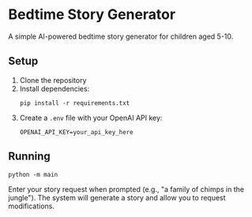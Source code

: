 # Bedtime Story Generator

A simple AI-powered bedtime story generator for children aged 5-10.

## Setup

1. Clone the repository
2. Install dependencies:
   ```
   pip install -r requirements.txt
   ```
3. Create a `.env` file with your OpenAI API key:
   ```
   OPENAI_API_KEY=your_api_key_here
   ```

## Running

```
python -m main
```

Enter your story request when prompted (e.g., "a family of chimps in the jungle"). The system will generate a story and allow you to request modifications.
